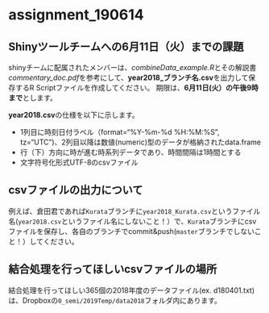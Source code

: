 # assignment_190614
## Shinyツールチームへの6月11日（火）までの課題
shinyチームに配属されたメンバーは、*combineData_example.R*とその解説書*commentary_doc.pdf*を参考にして、**year2018_ブランチ名.csv**を出力して保存するR Scriptファイルを作成してください。
期限は、**6月11日(火）の午後9時まで**とします。

**year2018.csv**の仕様を以下に示します。
- 1列目に時刻日付ラベル（format=“%Y-%m-%d %H:%M:%S”, tz=“UTC”)、2列目以降は数値(numeric)型のデータが格納されたdata.frame
- 行（下）方向に時が進む時系列データであり、時間間隔は1時間とする
- 文字符号化形式UTF-8のcsvファイル

## csvファイルの出力について
例えば、倉田君であれば`Kurata`ブランチに`year2018_Kurata.csv`というファイル名(`year2018.csv`というファイル名にしないこと！）で、`Kurata`ブランチにcsvファイルを保存し、各自のブランチでcommit&push(`master`ブランチでしないこと！）してください。

## 結合処理を行ってほしいcsvファイルの場所
結合処理を行ってほしい365個の2018年度のデータファイル(ex. d180401.txt)は、Dropboxの`0_semi/2019Temp/data2018`フォルダ内にあります。
